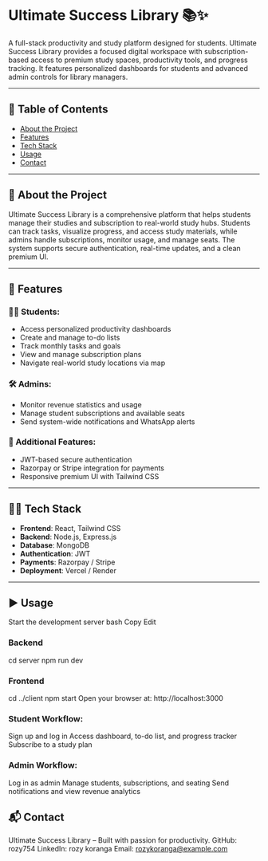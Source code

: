 # Ultimate Success Library 📚✨

A full-stack productivity and study platform designed for students. Ultimate Success Library provides a focused digital workspace with subscription-based access to premium study spaces, productivity tools, and progress tracking. It features personalized dashboards for students and advanced admin controls for library managers.

---

## 📑 Table of Contents
- [About the Project](#-about-the-project)
- [Features](#-features)
- [Tech Stack](#-tech-stack)
- [Usage](#-Usage)
- [Contact](#-Contact)

---

## 📖 About the Project

Ultimate Success Library is a comprehensive platform that helps students manage their studies and subscription to real-world study hubs. Students can track tasks, visualize progress, and access study materials, while admins handle subscriptions, monitor usage, and manage seats. The system supports secure authentication, real-time updates, and a clean premium UI.

---

## 🚀 Features

### 👨‍🎓 Students:
- Access personalized productivity dashboards
- Create and manage to-do lists
- Track monthly tasks and goals
- View and manage subscription plans
- Navigate real-world study locations via map

### 🛠️ Admins:
- Monitor revenue statistics and usage
- Manage student subscriptions and available seats
- Send system-wide notifications and WhatsApp alerts

### 🔧 Additional Features:
- JWT-based secure authentication
- Razorpay or Stripe integration for payments
- Responsive premium UI with Tailwind CSS

---

## 🧑‍💻 Tech Stack

- **Frontend**: React, Tailwind CSS
- **Backend**: Node.js, Express.js
- **Database**: MongoDB
- **Authentication**: JWT
- **Payments**: Razorpay / Stripe
- **Deployment**: Vercel / Render

---

## ▶️ Usage
Start the development server
bash
Copy
Edit
### Backend
cd server
npm run dev

### Frontend
cd ../client
npm start
Open your browser at: http://localhost:3000

### Student Workflow:
Sign up and log in
Access dashboard, to-do list, and progress tracker
Subscribe to a study plan

### Admin Workflow:

Log in as admin
Manage students, subscriptions, and seating
Send notifications and view revenue analytics

## 📬 Contact
Ultimate Success Library – Built with passion for productivity.
GitHub: rozy754
LinkedIn: rozy koranga
Email: rozykoranga@example.com

